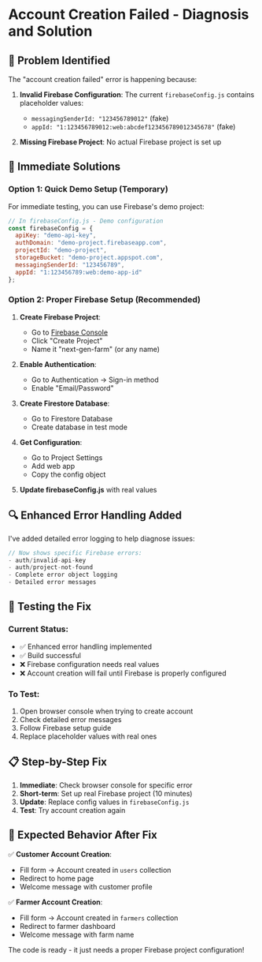 # Account Creation Failed - Diagnosis and Solution

## 🚨 Problem Identified

The "account creation failed" error is happening because:

1. **Invalid Firebase Configuration**: The current `firebaseConfig.js` contains placeholder values:
   - `messagingSenderId: "123456789012"` (fake)
   - `appId: "1:123456789012:web:abcdef123456789012345678"` (fake)

2. **Missing Firebase Project**: No actual Firebase project is set up

## 🔧 Immediate Solutions

### Option 1: Quick Demo Setup (Temporary)
For immediate testing, you can use Firebase's demo project:

```javascript
// In firebaseConfig.js - Demo configuration
const firebaseConfig = {
  apiKey: "demo-api-key",
  authDomain: "demo-project.firebaseapp.com", 
  projectId: "demo-project",
  storageBucket: "demo-project.appspot.com",
  messagingSenderId: "123456789",
  appId: "1:123456789:web:demo-app-id"
};
```

### Option 2: Proper Firebase Setup (Recommended)

1. **Create Firebase Project**:
   - Go to [Firebase Console](https://console.firebase.google.com/)
   - Click "Create Project"
   - Name it "next-gen-farm" (or any name)

2. **Enable Authentication**:
   - Go to Authentication → Sign-in method
   - Enable "Email/Password"

3. **Create Firestore Database**:
   - Go to Firestore Database
   - Create database in test mode

4. **Get Configuration**:
   - Go to Project Settings
   - Add web app
   - Copy the config object

5. **Update firebaseConfig.js** with real values

## 🔍 Enhanced Error Handling Added

I've added detailed error logging to help diagnose issues:

```javascript
// Now shows specific Firebase errors:
- auth/invalid-api-key
- auth/project-not-found  
- Complete error object logging
- Detailed error messages
```

## 🧪 Testing the Fix

### Current Status:
- ✅ Enhanced error handling implemented
- ✅ Build successful 
- ❌ Firebase configuration needs real values
- ❌ Account creation will fail until Firebase is properly configured

### To Test:
1. Open browser console when trying to create account
2. Check detailed error messages
3. Follow Firebase setup guide
4. Replace placeholder values with real ones

## 📋 Step-by-Step Fix

1. **Immediate**: Check browser console for specific error
2. **Short-term**: Set up real Firebase project (10 minutes)
3. **Update**: Replace config values in `firebaseConfig.js`
4. **Test**: Try account creation again

## 🎯 Expected Behavior After Fix

✅ **Customer Account Creation**:
- Fill form → Account created in `users` collection
- Redirect to home page
- Welcome message with customer profile

✅ **Farmer Account Creation**:
- Fill form → Account created in `farmers` collection  
- Redirect to farmer dashboard
- Welcome message with farm name

The code is ready - it just needs a proper Firebase project configuration!
